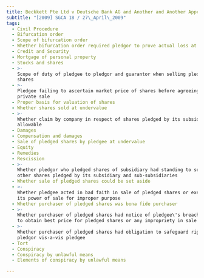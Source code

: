 ```yaml
---
title: Beckkett Pte Ltd v Deutsche Bank AG and Another and Another Appeal
subtitle: "[2009] SGCA 18 / 27\_April\_2009"
tags:
  - Civil Procedure
  - Bifurcation order
  - Scope of bifurcation order
  - Whether bifurcation order required pledgor to prove actual loss at trial
  - Credit and Security
  - Mortgage of personal property
  - Stocks and shares
  - >-
    Scope of duty of pledgee to pledgor and guarantor when selling pledged
    shares
  - >-
    Pledgee failing to ascertain market price of shares before agreeing to
    private sale
  - Proper basis for valuation of shares
  - Whether shares sold at undervalue
  - >-
    Whether claim by company in respect of shares pledged by its subsidiary
    allowable
  - Damages
  - Compensation and damages
  - Sale of pledged shares by pledgee at undervalue
  - Equity
  - Remedies
  - Rescission
  - >-
    Whether pledgor who pledged shares of subsidiary had standing to set aside
    other shares pledged by its subsidiary and sub-subsidiaries
  - Whether sale of pledged shares could be set aside
  - >-
    Whether pledgee acted in bad faith in sale of pledged shares or exercised
    its power of sale for improper purpose
  - Whether purchaser of pledged shares was bona fide purchaser
  - >-
    Whether purchaser of pledged shares had notice of pledgee\'s breach of duty
    to obtain best price for pledged shares or any impropriety in sale
  - >-
    Whether purchaser of pledged shares had obligation to safeguard rights of
    pledgor vis-a-vis pledgee
  - Tort
  - Conspiracy
  - Conspiracy by unlawful means
  - Elements of conspiracy by unlawful means

---
```


